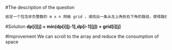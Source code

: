 #The description of the question
```txt
给定一个包含非负整数的 m x n 网格 grid ，请找出一条从左上角到右下角的路径，使得路径上的数字总和为最小。
```
#Solution
**dp[i][j] = min(dp[i][j-1],dp[i-1][j]) + grid[i][j]**

#Improvement
We can scroll to the array and reduce the consumption of space